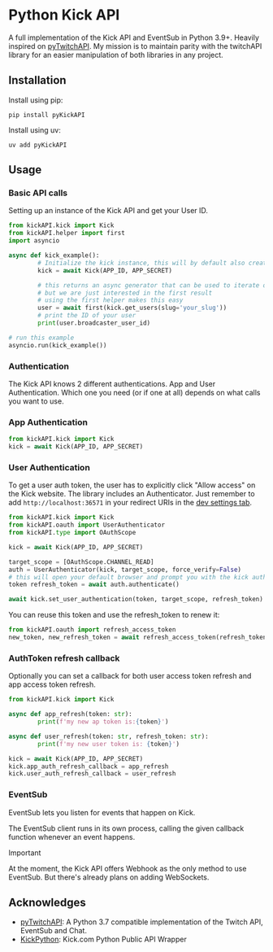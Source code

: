 # Python Kick API

A full implementation of the Kick API and EventSub in Python 3.9+.
Heavily inspired on [pyTwitchAPI](https://github.com/Teekeks/pyTwitchAPI). My mission is to maintain parity with the twitchAPI library for an easier manipulation of both libraries in any project.

## Installation

Install using pip:

```
pip install pyKickAPI
```

Install using uv:
```
uv add pyKickAPI
```

<!-- ## Documentation

A full API documentation can be found on readthedocs.org. -->

## Usage

### Basic API calls

Setting up an instance of the Kick API and get your User ID.

```python
from kickAPI.kick import Kick
from kickAPI.helper import first
import asyncio

async def kick_example():
        # Initialize the kick instance, this will by default also create an app authentication for you
        kick = await Kick(APP_ID, APP_SECRET)

        # this returns an async generator that can be used to iterate over all results
        # but we are just interested in the first result
        # using the first helper makes this easy
        user = await first(kick.get_users(slug='your_slug'))
        # print the ID of your user
        print(user.broadcaster_user_id)

# run this example
asyncio.run(kick_example())
```

### Authentication

The Kick API knows 2 different authentications. App and User Authentication. Which one you need (or if one at all) depends on what calls you want to use.

###  App Authentication

```python
from kickAPI.kick import Kick
kick = await Kick(APP_ID, APP_SECRET)
```

### User Authentication

To get a user auth token, the user has to explicitly click "Allow access" on the Kick website. The library includes an Authenticator. Just remember to add `http://localhost:36571` in your redirect URIs in the [dev settings tab](https://kick.com/settings/developer).

```python
from kickAPI.kick import Kick
from kickAPI.oauth import UserAuthenticator
from kickAPI.type import OAuthScope

kick = await Kick(APP_ID, APP_SECRET)

target_scope = [OAuthScope.CHANNEL_READ]
auth = UserAuthenticator(kick, target_scope, force_verify=False)
# this will open your default browser and prompt you with the kick auth website
token refresh_token = await auth.authenticate()

await kick.set_user_authentication(token, target_scope, refresh_token)
```

You can reuse this token and use the refresh_token to renew it:
```python
from kickAPI.oauth import refresh_access_token
new_token, new_refresh_token = await refresh_access_token(refresh_token, APP_ID, APP_SECRET)
```

### AuthToken refresh callback

Optionally you can set a callback for both user access token refresh and app access token refresh.

```python
from kickAPI.kick import Kick

async def app_refresh(token: str):
        print(f'my new ap token is:{token}')

async def user_refresh(token: str, refresh_token: str):
        print(f'my new user token is: {token}')

kick = await Kick(APP_ID, APP_SECRET)
kick.app_auth_refresh_callback = app_refresh
kick.user_auth_refresh_callback = user_refresh
```

### EventSub

EventSub lets you listen for events that happen on Kick.

The EventSub client runs in its own process, calling the given callback function whenever an event happens.

> [!IMPORTANT]
> At the moment, the Kick API offers Webhook as the only method to use EventSub. But there's already plans on adding WebSockets.

## Acknowledges

- [pyTwitchAPI](https://github.com/Teekeks/pyTwitchAPI): A Python 3.7 compatible implementation of the Twitch API, EventSub and Chat.
- [KickPython](https://github.com/berkay-digital/kickpython): Kick.com Python Public API Wrapper
